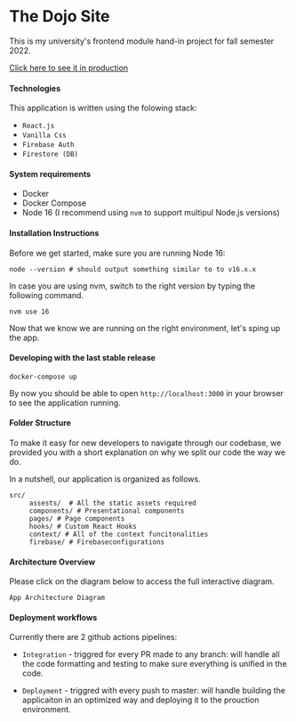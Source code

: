 # The Dojo Site

This is my university's frontend module hand-in project for fall semester 2022.

[Click here to see it in production](https://the-dojo-site-react.web.app/)
#### Technologies

This application is written using the folowing stack:

- `React.js`
- `Vanilla Css`
- `Firebase Auth`
- `Firestore (DB)`

#### System requirements

- Docker
- Docker Compose
- Node 16 (I recommend using `nvm` to support multipul Node.js versions)

#### Installation Instructions

Before we get started, make sure you are running Node 16:

```
node --version # should output something similar to to v16.x.x
```

In case you are using nvm, switch to the right version by typing the following command.

`nvm use 16`

Now that we know we are running on the right environment, let's sping up the app.

#### Developing with the last stable release

`docker-compose up`

By now you should be able to open `http://localhost:3000` in your browser to see the application running.

#### Folder Structure

To make it easy for new developers to navigate through our codebase, we provided you with a short explanation on why we split our code the way we do.

In a nutshell, our application is organized as follows.

```
src/
     assests/  # All the static assets required
     components/ # Presentational components
     pages/ # Page components
     hooks/ # Custom React Hooks
     context/ # All of the context funcitonalities
     firebase/ # Firebaseconfigurations
```

#### Architecture Overview

Please click on the diagram below to access the full interactive diagram.

`App Architecture Diagram`

#### Deployment workflows

Currently there are 2 github actions pipelines:

- `Integration` - triggred for every PR made to any branch: will handle all the code formatting and testing to make sure everything is unified in the code.

- `Deployment` - triggred with every push to master: will handle building the applicaiton in an optimized way and deploying it to the prouction environment.
